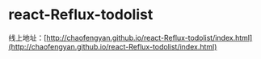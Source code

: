 # react-Reflux-todolist
 线上地址：[http://chaofengyan.github.io/react-Reflux-todolist/index.html](http://chaofengyan.github.io/react-Reflux-todolist/index.html)
